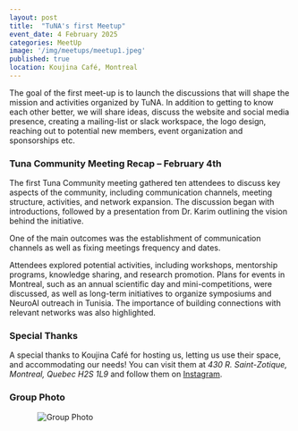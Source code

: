 ```yaml
---
layout: post
title:  "TuNA's first Meetup"
event_date: 4 February 2025
categories: MeetUp
image: '/img/meetups/meetup1.jpeg'
published: true
location: Koujina Café, Montreal
---
```


The goal of the first meet-up is to launch the discussions that will shape the mission and activities organized by TuNA. In addition to getting to know each other better, we will share ideas, discuss the website and social media presence, creating a mailing-list or slack workspace, the logo design, reaching out to potential new members, event organization and sponsorships etc.

### **Tuna Community Meeting Recap – February 4th**  

The first Tuna Community meeting gathered ten attendees to discuss key aspects of the community, including communication channels, meeting structure, activities, and network expansion. The discussion began with introductions, followed by a presentation from Dr. Karim outlining the vision behind the initiative.  

One of the main outcomes was the establishment of communication channels as well as fixing meetings frequency and dates.

Attendees explored potential activities, including workshops, mentorship programs, knowledge sharing, and research promotion. Plans for events in Montreal, such as an annual scientific day and mini-competitions, were discussed, as well as long-term initiatives to organize symposiums and NeuroAI outreach in Tunisia. The importance of building connections with relevant networks was also highlighted.  

### Special Thanks

A special thanks to Koujina Café for hosting us, letting us use their space, and accommodating our needs! You can visit them at *430 R. Saint-Zotique, Montreal, Quebec H2S 1L9* and follow them on [Instagram](https://www.instagram.com/koujinacafe/?hl=en).

### Group Photo
<img src="{{ '/img/meetups/meetup1.jpeg' | relative_url }}" alt="Group Photo" style="max-width: 80%; height: auto; display: block; margin: 0 auto;">
